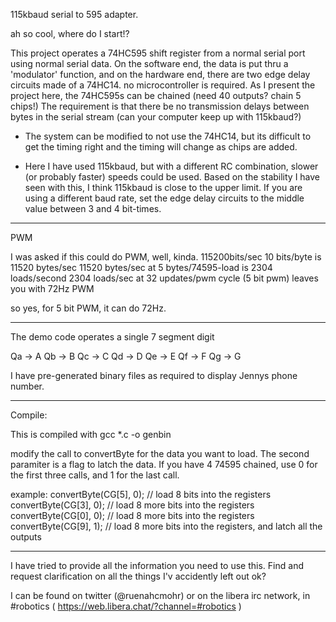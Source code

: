 
115kbaud serial to 595 adapter.

ah so cool, where do I start!?

This project operates a 74HC595 shift register from a normal serial port 
  using normal serial data. On the software end, the data is put thru a
  'modulator' function, and on the hardware end, there are two edge delay 
  circuits made of a 74HC14. no microcontroller is required. 
  As I present the project here, the 74HC595s can be chained (need
  40 outputs? chain 5 chips!) 
  The requirement is that there be no transmission delays between bytes
  in the serial stream (can your computer keep up with 115kbaud?)
  
  - The system can be modified to not use the 74HC14, but its difficult to
    get the timing right and the timing will change as chips are added.
  
  - Here I have used 115kbaud, but with a different RC combination, slower
    (or probably faster) speeds could be used. Based on the stability I 
    have seen with this, I think 115kbaud is close to the upper limit.
    If you are using a different baud rate, set the edge delay circuits
    to the middle value between 3 and 4 bit-times.
  
----  
PWM

 I was asked if this could do PWM, well, kinda.
 115200bits/sec 10 bits/byte is 11520 bytes/sec
 11520 bytes/sec at 5 bytes/74595-load is 2304 loads/second
 2304 loads/sec at 32 updates/pwm cycle (5 bit pwm) leaves you with 72Hz PWM

so yes, for 5 bit PWM, it can do 72Hz.

----

The demo code operates a single 7 segment digit

Qa -> A
Qb -> B
Qc -> C
Qd -> D
Qe -> E
Qf -> F
Qg -> G

I have pre-generated binary files as required to display Jennys phone number.

----

Compile:

 This is compiled with gcc *.c -o genbin
   
 modify the call to convertByte for the data you want to load. The second
 paramiter is a flag to latch the data. 
 If you have 4 74595 chained, use 0 for the first three calls, and 1 for the 
 last call.
 
 example:
   convertByte(CG[5], 0);  // load 8 bits into the registers
   convertByte(CG[3], 0);  // load 8 more bits into the registers
   convertByte(CG[0], 0);  // load 8 more bits into the registers
   convertByte(CG[9], 1);  // load 8 more bits into the registers, and latch all the outputs


----

I have tried to provide all the information you need to use this. 
Find and request clarification on all the things I'v accidently left out
ok?  

I can be found on twitter (@ruenahcmohr) 
or on the libera irc network, in #robotics ( https://web.libera.chat/?channel=#robotics )

